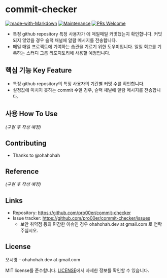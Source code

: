 # commit-checker
[![made-with-Markdown](https://img.shields.io/badge/Made%20with-Markdown-1f425f.svg)](http://commonmark.org)
[![Maintenance](https://img.shields.io/badge/Maintained%3F-yes-green.svg)](https://github.com/pro00er/commit-checker/graphs/commit-activity) 
[![PRs Welcome](https://img.shields.io/badge/PRs-welcome-brightgreen.svg?style=flat-square)](http://makeapullrequest.com)


- 특정 github repository 특정 사용자가 에 매일매일 커밋했는지 확인합니다. 커밋되지 않았을 경우 슬랙 채널에 알람 메시지를 전송합니다. 
- 매일 매일 프로젝트에 기여하는 습관을 기르기 위한 도우미입니다. 일일 회고를 기록하는 스터디 그룹 리포지토리에 사용할 예정입니다. 

## 핵심 기능  Key Feature
- 특정 github repository의 특정 사용자의 기간별 커밋 수를 확인합니다. 
- 설정값에 미치지 못하는 commit 수일 경우, 슬랙 채널에 알람 메시지를 전송합니다. 

## 사용 How To Use
*(구현 후 작성 예정)*

## Contributing
- Thanks to @ohahohah

## Reference
*(구현 후 작성 예정)*

## Links
- Repository: https://github.com/pro00er/commit-checker
- Issue tracker: https://github.com/pro00er/commit-checker/issues
  - 보안 취약점 등의 민감한 이슈인 경우 ohahohah.dev at gmail.com 로 연락주십시오. 

## License
오시영 – ohahohah.dev at gmail.com

MIT license를 준수합니다. [LICENSE](https://github.com/pro00er/commit-checker/LICENSE.md)에서 자세한 정보를 확인할 수 있습니다.  
